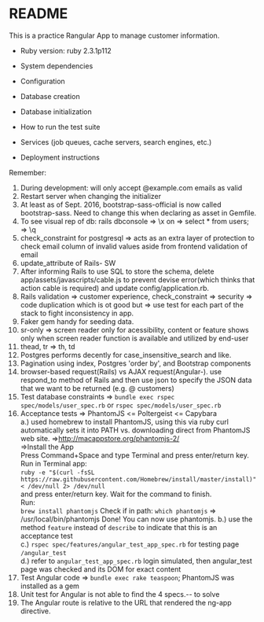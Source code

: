 # README

This is a practice Rangular App to manage customer information.

* Ruby version: ruby 2.3.1p112

* System dependencies

* Configuration

* Database creation

* Database initialization

* How to run the test suite

* Services (job queues, cache servers, search engines, etc.)

* Deployment instructions


Remember:  
1. During development: will only accept @example.com emails as valid  
2. Restart server when changing the initializer  
3. At least as of Sept. 2016, bootstrap-sass-official is now called bootstrap-sass. Need to change this when declaring as asset in Gemfile.  
4. To see visual rep of db: rails dbconsole => \x on => select * from users; => \q  
5. check_constraint for postgresql => acts as an extra layer of protection to check email column of invalid values aside from frontend validation of email  
6. update_attribute of Rails- SW  
7. After informing Rails to use SQL to store the schema, delete app/assets/javascripts/cable.js to prevent devise error(which thinks that action cable is required) and update config/application.rb.  
8. Rails validation => customer experience, check_constraint => security => code duplication which is ot good but => use test for each part of the stack to fight inconsistency in app.  
9. Faker gem handy for seeding data.  
10. sr-only => screen reader only for acessibility, content or feature shows only when screen reader function is available and utilized by end-user  
11. thead, tr => th, td  
12. Postgres performs decently for case_insensitive_search and like.  
13. Pagination using index, Postgres 'order by', and Bootstrap components  
14. browser-based request(Rails) vs AJAX request(Angular-). use respond_to method of Rails and then use json to specify the JSON data that we want to be returned (e.g. @ customers)  
15. Test database constraints => `bundle exec rspec spec/models/user_spec.rb` or `rspec spec/models/user_spec.rb`  
16. Acceptance tests =>  PhantomJS <= Poltergeist <= Capybara  
a.) used homebrew to install PhantomJS, using this via ruby curl automatically sets it into PATH vs. downloading direct from PhantomJS web site.
    =>http://macappstore.org/phantomjs-2/  
    =>Install the App  
        Press Command+Space and type Terminal and press enter/return key.  
        Run in Terminal app:  
        `ruby -e "$(curl -fsSL https://raw.githubusercontent.com/Homebrew/install/master/install)" < /dev/null 2> /dev/null`  
        and press enter/return key. Wait for the command to finish.  
        Run:  
        `brew install phantomjs`
        Check if in path:
        `which phantomjs`
        => /usr/local/bin/phantomjs
        Done! You can now use phantomjs.
b.) use the method `feature` instead of `describe` to indicate that this is an acceptance test  
c.) `rspec​​ ​​spec/features/angular_test_app_spec.rb​` for testing page `/angular_test`  
d.) refer to `angular_test_app_spec.rb` login simulated, then angular_test page was checked and its DOM for exact content  
17. Test Angular code => `bundle exec rake teaspoon`; PhantomJS was installed as a gem  
18. Unit test for Angular is not able to find the 4 specs.-- to solve  
19. The Angular route is relative to the URL that rendered the ng-app directive.
